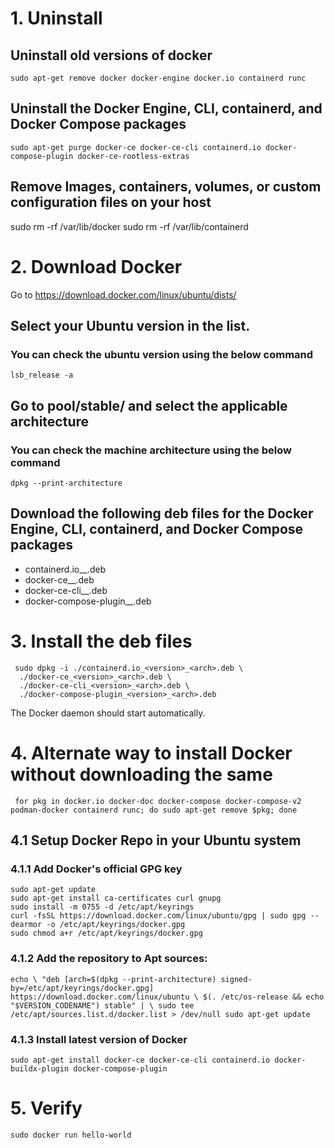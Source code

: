 

# 1. Uninstall

## Uninstall old versions of docker

`sudo apt-get remove docker docker-engine docker.io containerd runc`

## Uninstall the Docker Engine, CLI, containerd, and Docker Compose packages

`sudo apt-get purge docker-ce docker-ce-cli containerd.io docker-compose-plugin docker-ce-rootless-extras`

## Remove Images, containers, volumes, or custom configuration files on your host

sudo rm -rf /var/lib/docker
sudo rm -rf /var/lib/containerd



# 2. Download Docker

Go to https://download.docker.com/linux/ubuntu/dists/

## Select your Ubuntu version in the list.

### You can check the ubuntu version using the below command

`lsb_release -a`

## Go to pool/stable/ and select the applicable architecture

### You can check the machine architecture using the below command

`dpkg --print-architecture`


## Download the following deb files for the Docker Engine, CLI, containerd, and Docker Compose packages

- containerd.io_<version>_<arch>.deb
- docker-ce_<version>_<arch>.deb
- docker-ce-cli_<version>_<arch>.deb
- docker-compose-plugin_<version>_<arch>.deb

# 3. Install the deb files

```
 sudo dpkg -i ./containerd.io_<version>_<arch>.deb \
  ./docker-ce_<version>_<arch>.deb \
  ./docker-ce-cli_<version>_<arch>.deb \
  ./docker-compose-plugin_<version>_<arch>.deb
```

The Docker daemon should start automatically.

# 4. Alternate way to install Docker without downloading the same

` 
for pkg in docker.io docker-doc docker-compose docker-compose-v2 podman-docker containerd runc; do sudo apt-get remove $pkg; done
`
## 4.1 Setup Docker Repo in your Ubuntu system

### 4.1.1 Add Docker's official GPG key
```
sudo apt-get update
sudo apt-get install ca-certificates curl gnupg
sudo install -m 0755 -d /etc/apt/keyrings
curl -fsSL https://download.docker.com/linux/ubuntu/gpg | sudo gpg --dearmor -o /etc/apt/keyrings/docker.gpg
sudo chmod a+r /etc/apt/keyrings/docker.gpg
```

### 4.1.2 Add the repository to Apt sources:
`
echo \
  "deb [arch=$(dpkg --print-architecture) signed-by=/etc/apt/keyrings/docker.gpg] https://download.docker.com/linux/ubuntu \
  $(. /etc/os-release && echo "$VERSION_CODENAME") stable" | \
  sudo tee /etc/apt/sources.list.d/docker.list > /dev/null
sudo apt-get update
`
### 4.1.3 Install latest version of Docker
`
 sudo apt-get install docker-ce docker-ce-cli containerd.io docker-buildx-plugin docker-compose-plugin
`

# 5. Verify

`sudo docker run hello-world`
